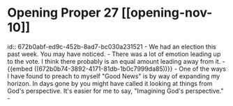 # Opening Proper 27 [[opening-nov-10]]
id:: 672b0abf-ed9c-452b-8ad7-bc030a231521
	- We had an election this past week. You may have noticed.
	- There was a lot of emotion leading up to the vote. I think there probably is an equal amount leading away from it.
	- {{embed ((672b0b74-3892-4171-81db-1b0c7999da85))}}
	- One of the ways I have found to preach to myself "Good News" is by way of expanding my horizon. In days gone by you might have called it looking at things from God's perspective. It's easier for me to say, "Imagining God's perspective."
	-